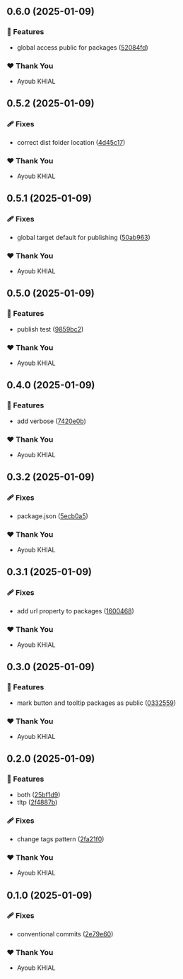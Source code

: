 ## 0.6.0 (2025-01-09)

### 🚀 Features

- global access public for packages ([52084fd](https://github.com/ayoubkhial/nx-releases/commit/52084fd))

### ❤️ Thank You

- Ayoub KHIAL

## 0.5.2 (2025-01-09)

### 🩹 Fixes

- correct dist folder location ([4d45c17](https://github.com/ayoubkhial/nx-releases/commit/4d45c17))

### ❤️ Thank You

- Ayoub KHIAL

## 0.5.1 (2025-01-09)

### 🩹 Fixes

- global target default for publishing ([50ab963](https://github.com/ayoubkhial/nx-releases/commit/50ab963))

### ❤️ Thank You

- Ayoub KHIAL

## 0.5.0 (2025-01-09)

### 🚀 Features

- publish test ([9859bc2](https://github.com/ayoubkhial/nx-releases/commit/9859bc2))

### ❤️ Thank You

- Ayoub KHIAL

## 0.4.0 (2025-01-09)

### 🚀 Features

- add verbose ([7420e0b](https://github.com/ayoubkhial/nx-releases/commit/7420e0b))

### ❤️ Thank You

- Ayoub KHIAL

## 0.3.2 (2025-01-09)

### 🩹 Fixes

- package.json ([5ecb0a5](https://github.com/ayoubkhial/nx-releases/commit/5ecb0a5))

### ❤️ Thank You

- Ayoub KHIAL

## 0.3.1 (2025-01-09)

### 🩹 Fixes

- add url property to packages ([1600468](https://github.com/ayoubkhial/nx-releases/commit/1600468))

### ❤️ Thank You

- Ayoub KHIAL

## 0.3.0 (2025-01-09)

### 🚀 Features

- mark button and tooltip packages as public ([0332559](https://github.com/ayoubkhial/nx-releases/commit/0332559))

### ❤️ Thank You

- Ayoub KHIAL

## 0.2.0 (2025-01-09)

### 🚀 Features

- both ([25bf1d9](https://github.com/ayoubkhial/nx-releases/commit/25bf1d9))
- tltp ([2f4887b](https://github.com/ayoubkhial/nx-releases/commit/2f4887b))

### 🩹 Fixes

- change tags pattern ([2fa21f0](https://github.com/ayoubkhial/nx-releases/commit/2fa21f0))

### ❤️ Thank You

- Ayoub KHIAL

## 0.1.0 (2025-01-09)

### 🩹 Fixes

- conventional commits ([2e79e60](https://github.com/ayoubkhial/nx-releases/commit/2e79e60))

### ❤️ Thank You

- Ayoub KHIAL